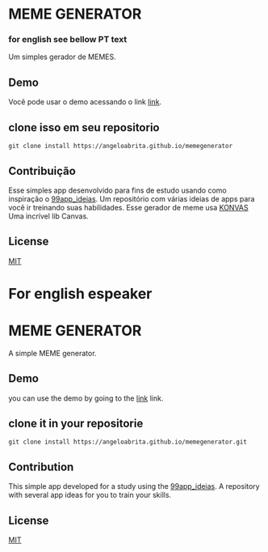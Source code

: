 # MEME GENERATOR
### for english see bellow PT text

Um simples gerador de MEMES.

## Demo

Você pode usar o demo acessando o link [link](https://angeloabrita.github.io/memegenerator/).

## clone isso em seu repositorio 
```git
git clone install https://angeloabrita.github.io/memegenerator
```

## Contribuição
Esse simples app desenvolvido para fins de estudo usando como inspiração o [99app_ideias]( https://github.com/Angeloabrita/app-ideas). Um repositório com várias ideias de apps para você ir treinando suas habilidades. Esse gerador de meme usa [KONVAS]( https://konvajs.org/api/Konva.Node.html)
Uma incrível lib Canvas.


## License
[MIT](https://choosealicense.com/licenses/mit/)

# For english espeaker
# MEME GENERATOR
A simple MEME generator.

## Demo

you can use the demo by going to the [link](https://angeloabrita.github.io/memegenerator/) link.

## clone it in your repositorie
```git
git clone install https://angeloabrita.github.io/memegenerator.git
```

## Contribution
This simple app developed for a study using the [99app_ideias](https://github.com/Angeloabrita/app-ideas). A repository with several app ideas for you to train your skills.



## License
[MIT](https://choosealicense.com/licenses/mit/)
